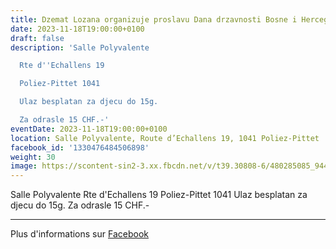 ```yaml
---
title: Dzemat Lozana organizuje proslavu Dana drzavnosti Bosne i Hercegovine
date: 2023-11-18T19:00:00+0100
draft: false
description: 'Salle Polyvalente

  Rte d''Echallens 19

  Poliez-Pittet 1041

  Ulaz besplatan za djecu do 15g.

  Za odrasle 15 CHF.-'
eventDate: 2023-11-18T19:00:00+0100
location: Salle Polyvalente, Route d’Echallens 19, 1041 Poliez-Pittet
facebook_id: '1330476484506898'
weight: 30
image: https://scontent-sin2-3.xx.fbcdn.net/v/t39.30808-6/480285085_944333661160567_3277375841641556820_n.jpg?_nc_cat=107&ccb=1-7&_nc_sid=9e60e4&_nc_ohc=zZ0So_lBBsEQ7kNvwFUUv3g&_nc_oc=AdkzRJhBGBfO-mnG_RoTLiqJujCAegago6ZLOtTFZ6vU1GRSv79qzZNni92CoFoBxUU&_nc_zt=23&_nc_ht=scontent-sin2-3.xx&edm=ABTKTjYEAAAA&_nc_gid=mHjS_GuZNKDI82Ng7PyY2A&oh=00_AfGKHRU4J2XsnG5uP7bkfIUaQeXViA_ZUGi6U6c6luKEkQ&oe=68100EDF
---
```


Salle Polyvalente
Rte d'Echallens 19
Poliez-Pittet 1041
Ulaz besplatan za djecu do 15g.
Za odrasle 15 CHF.-

---

Plus d'informations sur [Facebook](https://facebook.com/events/1330476484506898)